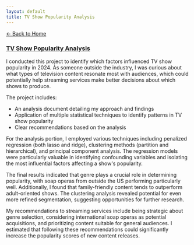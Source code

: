 ```yaml
---
layout: default
title: TV Show Popularity Analysis
---
```


[← Back to Home](index.md)

### [TV Show Popularity Analysis](https://github.com/asdelis/asdelis.github.io/tree/main/data_analytics_projects/tv_popularity_analysis)

I conducted this project to identify which factors influenced TV show popularity in 2024. As someone outside the industry, I was curious about what types of television content resonate most with audiences, which could potentially help streaming services make better decisions about which shows to produce.

The project includes:

- An analysis document detailing my approach and findings
- Application of multiple statistical techniques to identify patterns in TV show popularity
- Clear recommendations based on the analysis

For the analysis portion, I employed various techniques including penalized regression (both lasso and ridge), clustering methods (partition and hierarchical), and principal component analysis. The regression models were particularly valuable in identifying confounding variables and isolating the most influential factors affecting a show's popularity.

The final results indicated that genre plays a crucial role in determining popularity, with soap operas from outside the US performing particularly well. Additionally, I found that family-friendly content tends to outperform adult-oriented shows. The clustering analysis revealed potential for even more refined segmentation, suggesting opportunities for further research.

My recommendations to streaming services include being strategic about genre selection, considering international soap operas as potential acquisitions, and prioritizing content suitable for general audiences. I estimated that following these recommendations could significantly increase the popularity scores of new content releases.